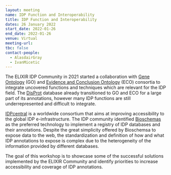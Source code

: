```yaml
---
layout: meeting
name: IDP Function and Interoperability
title: IDP Function and Interoperability
dates: 26 January 2022
start_date: 2022-01-26
end_date: 2022-01-26
venue: Virtual
meeting-url: 
tbc: false
contact-people:
  - AlasdairGray
  - IvanMicetic
---
```


The ELIXIR IDP Community in 2021 started a collaboration with [Gene Ontology](http://geneontology.org/) (GO) and [Evidence and Conclusion Ontology](https://evidenceontology.org/) (ECO) consortia to integrate uncovered functions and techniques which are relevant for the IDP field. The [DisProt](https://disprot.org/) database already transitioned to GO and ECO for a large part of its annotations, however many IDP functions are still underrepresented and difficult to integrate.

[IDPcentral](https://idpcentral.org) is a worldwide consortium that aims at improving accessibility to the global IDP e-infrastructure. The IDP community identified [Bioschemas](https://bioschemas.org/) as the preferred technology to implement a registry of IDP databases and their annotations. Despite the great simplicity offered by Bioschemsa to expose data to the web, the standardization and definition of how and what IDP annotations to expose is complex due to the heterogeneity of the information provided by different databases.

The goal of this workshop is to showcase some of the successful solutions implemented by the ELIXIR Community and identify priorities to increase accessibility and coverage of IDP annotations.
